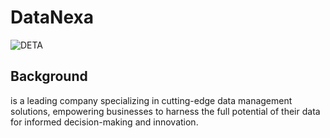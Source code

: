 # DataNexa
![DETA](https://github.com/arthurbirate/DataNexa_Cloud_AI/assets/91176031/6f94c745-8e66-4fec-8035-89e966eed802)

## Background

is a leading company specializing in cutting-edge data management solutions, empowering businesses to harness the full potential of their data for informed decision-making and innovation.
